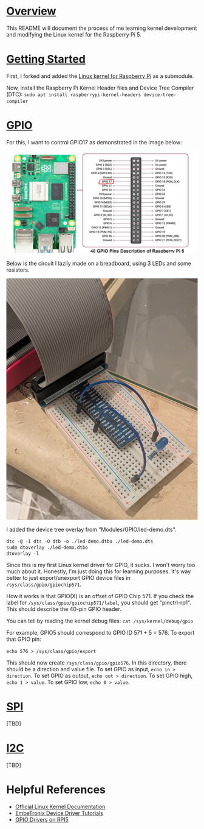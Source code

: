 # <ins>Overview</ins>

This README will document the process of me learning kernel development and modifying the Linux kernel for the Raspberry Pi 5.

# <ins>Getting Started</ins>

First, I forked and added the [Linux kernel for Raspberry Pi](https://github.com/Dishoungh/linux-rpi.git) as a submodule.

Now, install the Raspberry Pi Kernel Header files and Device Tree Compiler (DTC): `sudo apt install raspberrypi-kernel-headers device-tree-compiler`

# <ins>GPIO</ins>

For this, I want to control GPIO17 as demonstrated in the image below:

![GPIO Use Pinout Diagram](./Images/RPI5_GPIO.png)

Below is the circuit I lazily made on a breadboard, using 3 LEDs and some resistors.

![Lazy Breadboard Circuit](./Images/Ugly_Circuit_Setup.jpg)

I added the device tree overlay from "Modules/GPIO/led-demo.dts". 

```
dtc -@ -I dts -O dtb -o ./led-demo.dtbo ./led-demo.dts
sudo dtoverlay ./led-demo.dtbo
dtoverlay -l
```

Since this is my first Linux kernel driver for GPIO, it sucks. I won't worry too much about it. Honestly, I'm just doing this for learning purposes. It's way better to just export/unexport GPIO device files in `/sys/class/gpio/gpiochip571`.

How it works is that GPIO(X) is an offset of GPIO Chip 571. If you check the label for `/sys/class/gpio/gpiochip571/label`, you should get "pinctrl-rp1". This should describe the 40-pin GPIO header.

You can tell by reading the kernel debug files: `cat /sys/kernel/debug/gpio`

For example, GPIO5 should correspond to GPIO ID 571 + 5 = 576. To export that GPIO pin:

`echo 576 > /sys/class/gpio/export`

This should now create `/sys/class/gpio/gpio576`. In this directory, there should be a direction and value file. To set GPIO as input, `echo in > direction`. To set GPIO as output, `echo out > direction`. To set GPIO high, `echo 1 > value`. To set GPIO low, `echo 0 > value`.

# <ins>SPI</ins>

[TBD]

# <ins>I2C</ins>

[TBD]

# Helpful References

- [Official Linux Kernel Documentation](https://www.kernel.org/doc/html/latest/)
- [EmbeTronix Device Driver Tutorials](https://embetronicx.com/tutorials/linux/device-drivers/linux-device-driver-part-1-introduction/)
- [GPIO Drivers on RPI5](https://emlogic.no/2024/09/linux-drivers-getting-started-with-gpio-on-raspberry-pi-5/)